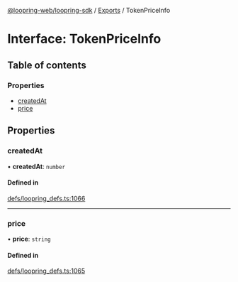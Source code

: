 [@loopring-web/loopring-sdk](../README.md) / [Exports](../modules.md) / TokenPriceInfo

# Interface: TokenPriceInfo

## Table of contents

### Properties

- [createdAt](TokenPriceInfo.md#createdat)
- [price](TokenPriceInfo.md#price)

## Properties

### createdAt

• **createdAt**: `number`

#### Defined in

[defs/loopring_defs.ts:1066](https://github.com/Loopring/loopring_sdk/blob/9d83b66/src/defs/loopring_defs.ts#L1066)

___

### price

• **price**: `string`

#### Defined in

[defs/loopring_defs.ts:1065](https://github.com/Loopring/loopring_sdk/blob/9d83b66/src/defs/loopring_defs.ts#L1065)
